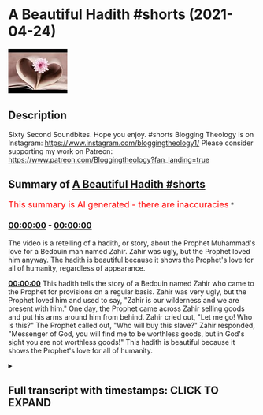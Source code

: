 # A Beautiful Hadith #shorts (2021-04-24)

![alt A Beautiful Hadith #shorts](uI0F_KThuIo.jpg "A Beautiful Hadith #shorts")

## Description

Sixty Second Soundbites. Hope you enjoy. #shorts 
Blogging Theology is on Instagram: https://www.instagram.com/bloggingtheology1/
Please consider supporting my work on Patreon: https://www.patreon.com/Bloggingtheology?fan_landing=true

## Summary of [A Beautiful Hadith #shorts](https://www.youtube.com/watch?v=uI0F_KThuIo)


<span style="color:red; font-size:125%">This summary is AI generated - there are inaccuracies</span> [](/)*

### [00:00:00](https://www.youtube.com/watch?v=uI0F_KThuIo&t=0) - [00:00:00](https://www.youtube.com/watch?v=uI0F_KThuIo&t=0)

The video is a retelling of a hadith, or story, about the Prophet Muhammad's love for a Bedouin man named Zahir. Zahir was ugly, but the Prophet loved him anyway. The hadith is beautiful because it shows the Prophet's love for all of humanity, regardless of appearance.

**[00:00:00](https://www.youtube.com/watch?v=uI0F_KThuIo&t=0)** This hadith tells the story of a Bedouin named Zahir who came to the Prophet for provisions on a regular basis. Zahir was very ugly, but the Prophet loved him and used to say, "Zahir is our wilderness and we are present with him." One day, the Prophet came across Zahir selling goods and put his arms around him from behind. Zahir cried out, "Let me go! Who is this?" The Prophet called out, "Who will buy this slave?" Zahir responded, "Messenger of God, you will find me to be worthless goods, but in God's sight you are not worthless goods!" This hadith is beautiful because it shows the Prophet's love for all of humanity.

<details><summary><h2>Full transcript with timestamps: CLICK TO EXPAND</h2></summary>

[0:00:01](https://youtu.be/uI0F_KThuIo?t=1) This is such a beautiful hadith! It was 
related by Anas that a Bedouin named Zahir    
[0:00:07](https://youtu.be/uI0F_KThuIo?t=7) used to come to the Prophet for provisions 
on a regular basis. He was a very ugly man, but    
[0:00:13](https://youtu.be/uI0F_KThuIo?t=13) the Prophet loved him and used to say, "Zahir is 
our wilderness and we are present with him." The    
[0:00:20](https://youtu.be/uI0F_KThuIo?t=20) Prophet came upon him one day when he was selling 
goods and put his arms around him from behind.    
[0:00:26](https://youtu.be/uI0F_KThuIo?t=26) "Let me go! Who is this?" he cried. Then, turning 
round, recognized the Prophet and remained close    
[0:00:34](https://youtu.be/uI0F_KThuIo?t=34) against the prophet's chest. The Prophet 
playfully called out, "Who will buy this slave?"    
[0:00:41](https://youtu.be/uI0F_KThuIo?t=41) To which Zahir responded, "Messenger of God, you 
will find me to be worthless goods I swear by God."    
[0:00:49](https://youtu.be/uI0F_KThuIo?t=49) The Prophet said to him, "But in God's sight you 
are not worthless goods!" Isn't that beautiful?  


</details>
